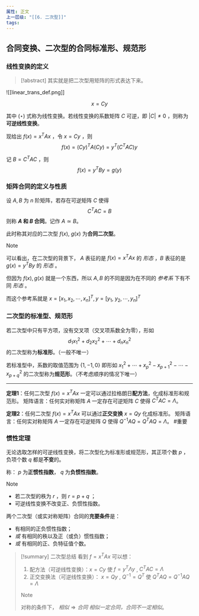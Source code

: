 ```yaml
---
属性: 正文
上一层级: "[[6. 二次型]]"
tags:
---
```


## 合同变换、二次型的合同标准形、规范形

### 线性变换的定义

> [!abstract] 
> 其实就是把二次型用矩阵的形式表达下来。

![[linear_trans_def.png]]

$$x=Cy$$

其中 $(\star)$ 式称为线性变换。若线性变换的系数矩阵 $C$ 可逆，即 $|C| \ne 0$ ，则称为**可逆线性变换**。

现给出 $f(x) = x^{T}Ax$ ，令 $x=Cy$ ，则 $$f(x) = (Cy)^{T} A (Cy) = y^{T}(C^{T}AC)y$$

记 $B = C^{T}AC$ ，则 $$f(x) = y^{T}By = g(y)$$

### 矩阵合同的定义与性质

设 $A,B$ 为 $n$ 阶矩阵，若存在可逆矩阵 $C$ 使得 $$C^{T}AC = B$$ 则称 **$A$ 和 $B$ 合同**。记作 $A \simeq B$。

此时称其对应的二次型 $f(x) ,~ g(x)$ 为**合同二次型**。

> [!note] 
> 可以看出，在二次型的背景下， $A$ 表征的是 $f(x) = x^{T}Ax$ 的 *形态* ，$B$ 表征的是 $g(x) = y^{T}By$ 的 *形态* 。
> 
> 但因为 $f(x), g(x)$ 就是一个东西，所以 $A, B$ 的不同是因为在不同的 *参考系* 下有不同 *形态* 。
> 
> 而这个参考系就是 $x=[x_{1}, x_{2}, \cdots, x_{n}]^{T}, y=[y_{1},~ y_{2}, \cdots, y_{n}]^{T}$

### 二次型的标准型、规范形

若二次型中只有平方项，没有交叉项（交叉项系数全为零），形如 $$d_{1}x_{1}^{2}+d_{2}x_{2}^{2}+\cdots+d_{n}x_{n}^{2}$$ 的二次型称为**标准形**。（一般不唯一）

若标准型中，系数的取值范围为 $\{ 1, -1, 0\}$ 即形如 $x_{1}^{2}+\cdots+ x_{p}^{2} - x_{p+1}^{2} - \cdots - x^{2}_{p+q}$ 的二次型称为**规范形**。（不考虑顺序的情况下唯一）

---

**定理1**：任何二次型 $f(x) = x^{T}Ax$ 一定可以通过拉格朗日**配方法**，化成标准形和规范形。
矩阵语言：任何实对称矩阵 $A$ 一定存在可逆矩阵 $C$ 使得 $C^{T}AC = \Lambda$。

**定理2**：任何二次型 $f(x) = x^{T}Ax$ 可以通过**正交变换** $x=Qy$ 化成标准形。
矩阵语言：任何实对称矩阵 $A$ 一定存在可逆矩阵 $Q$ 使得 $Q^{-1}AQ = Q^{T}AQ = \Lambda$。 #重要 

### 惯性定理

无论选取怎样的可逆线性变换，将二次型化为标准形或规范形，其正项个数 $p$ ，负项个数 $q$ 都是**不变**的。

称： $p$ 为**正惯性指数**， $q$ 为**负惯性指数**。

> [!note] 
> - 若二次型的秩为 $r$ ，则 $r=p+q$ ；
> - 可逆线性变换不改变正、负惯性指数。

两个二次型（或实对称矩阵）合同的**充要条件**是：

- 有相同的正负惯性指数；
- *或* 有相同的秩以及正（或负）惯性指数；
- *或* 有相同的正、负特征值个数。

> [!summary] 二次型总结
> 看到 $f = x^{T}Ax$ 可以想：
> 1. 配方法（可逆线性变换）：$x=Cy$ 
> 	使 $f = y^{T}\Lambda y$ , $C^{T}AC = \Lambda$
> 2. 正交变换法（可逆线性变换）： $x=Qy$ , $Q^{-1} = Q^{T}$ 
> 	使 $Q^{T}AQ = Q^{-1}AQ = \Lambda$
> > [!note] 
> > 对称的条件下， $相似 \Rightarrow 合同$ 
> > *相似一定合同，合同不一定相似*。


